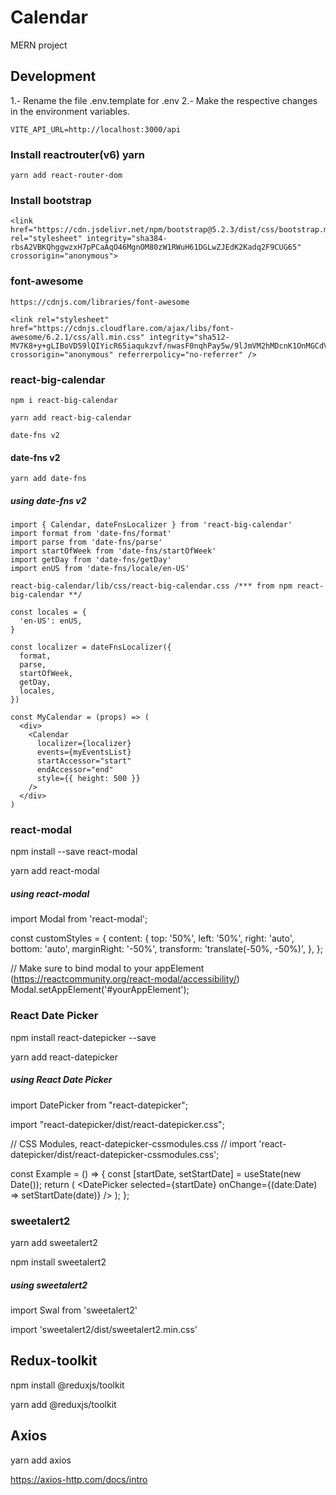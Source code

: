 # Calendar

MERN project

## Development 

1.- Rename the file .env.template for .env
2.- Make the respective changes in the environment variables.

```
VITE_API_URL=http://localhost:3000/api
```

### Install reactrouter(v6) yarn

    yarn add react-router-dom 

### Install bootstrap
    
    <link href="https://cdn.jsdelivr.net/npm/bootstrap@5.2.3/dist/css/bootstrap.min.css" rel="stylesheet" integrity="sha384-rbsA2VBKQhggwzxH7pPCaAqO46MgnOM80zW1RWuH61DGLwZJEdK2Kadq2F9CUG65" crossorigin="anonymous">

### font-awesome

    https://cdnjs.com/libraries/font-awesome

    <link rel="stylesheet" href="https://cdnjs.cloudflare.com/ajax/libs/font-awesome/6.2.1/css/all.min.css" integrity="sha512-MV7K8+y+gLIBoVD59lQIYicR65iaqukzvf/nwasF0nqhPay5w/9lJmVM2hMDcnK1OnMGCdVK+iQrJ7lzPJQd1w==" crossorigin="anonymous" referrerpolicy="no-referrer" />

### react-big-calendar

    npm i react-big-calendar

    yarn add react-big-calendar

    date-fns v2

#### date-fns v2

    yarn add date-fns

##### using date-fns v2

    import { Calendar, dateFnsLocalizer } from 'react-big-calendar'
    import format from 'date-fns/format'
    import parse from 'date-fns/parse'
    import startOfWeek from 'date-fns/startOfWeek'
    import getDay from 'date-fns/getDay'
    import enUS from 'date-fns/locale/en-US'

    react-big-calendar/lib/css/react-big-calendar.css /*** from npm react-big-calendar **/

    const locales = {
      'en-US': enUS,
    }

    const localizer = dateFnsLocalizer({
      format,
      parse,
      startOfWeek,
      getDay,
      locales,
    })

    const MyCalendar = (props) => (
      <div>
        <Calendar
          localizer={localizer}
          events={myEventsList}
          startAccessor="start"
          endAccessor="end"
          style={{ height: 500 }}
        />
      </div>
    )

### react-modal

  npm install --save react-modal
  
  yarn add react-modal

##### using react-modal
  import Modal from 'react-modal';

  const customStyles = {
    content: {
      top: '50%',
      left: '50%',
      right: 'auto',
      bottom: 'auto',
      marginRight: '-50%',
      transform: 'translate(-50%, -50%)',
    },
  };

  // Make sure to bind modal to your appElement (https://reactcommunity.org/react-modal/accessibility/)
  Modal.setAppElement('#yourAppElement');

### React Date Picker

  npm install react-datepicker --save

  yarn add react-datepicker

##### using React Date Picker

  import DatePicker from "react-datepicker";

  import "react-datepicker/dist/react-datepicker.css";

  // CSS Modules, react-datepicker-cssmodules.css
  // import 'react-datepicker/dist/react-datepicker-cssmodules.css';

  const Example = () => {
    const [startDate, setStartDate] = useState(new Date());
    return (
      <DatePicker selected={startDate} onChange={(date:Date) => setStartDate(date)} />
    );
  };

### sweetalert2

  yarn add sweetalert2

  npm install sweetalert2

##### using sweetalert2

  import Swal from 'sweetalert2'

  import 'sweetalert2/dist/sweetalert2.min.css'


## Redux-toolkit
  
  npm install @reduxjs/toolkit

  yarn add @reduxjs/toolkit

## Axios

  yarn add axios

https://axios-http.com/docs/intro